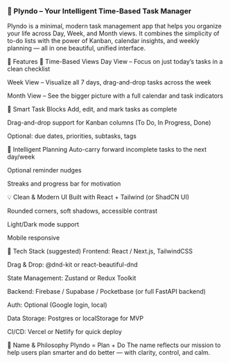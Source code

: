 ### 📘 Plyndo – Your Intelligent Time-Based Task Manager

Plyndo is a minimal, modern task management app that helps you organize your life across Day, Week, and Month views. It combines the simplicity of to-do lists with the power of Kanban, calendar insights, and weekly planning — all in one beautiful, unified interface.

🔧 Features
📅 Time-Based Views
Day View – Focus on just today’s tasks in a clean checklist

Week View – Visualize all 7 days, drag-and-drop tasks across the week

Month View – See the bigger picture with a full calendar and task indicators

🧩 Smart Task Blocks
Add, edit, and mark tasks as complete

Drag-and-drop support for Kanban columns (To Do, In Progress, Done)

Optional: due dates, priorities, subtasks, tags

🔁 Intelligent Planning
Auto-carry forward incomplete tasks to the next day/week

Optional reminder nudges

Streaks and progress bar for motivation

💡 Clean & Modern UI
Built with React + Tailwind (or ShadCN UI)

Rounded corners, soft shadows, accessible contrast

Light/Dark mode support

Mobile responsive

🚀 Tech Stack (suggested)
Frontend: React / Next.js, TailwindCSS

Drag & Drop: @dnd-kit or react-beautiful-dnd

State Management: Zustand or Redux Toolkit

Backend: Firebase / Supabase / Pocketbase (or full FastAPI backend)

Auth: Optional (Google login, local)

Data Storage: Postgres or localStorage for MVP

CI/CD: Vercel or Netlify for quick deploy


🌱 Name & Philosophy
Plyndo = Plan + Do
The name reflects our mission to help users plan smarter and do better — with clarity, control, and calm.